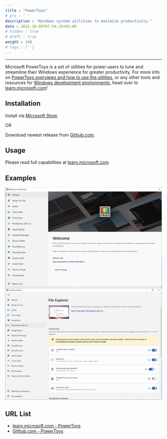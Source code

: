 ```yaml
---
title : "PowerToys"
# pre : ' '
description : "Windows system utilities to maximize productivity."
date : 2022-10-09T07:54:35+02:00
# hidden : true
# draft : true
weight : 240
# tags : ['']
---
```


---

Microsoft PowerToys is a set of utilities for power users to tune and streamline their Windows experience for greater productivity. For more info on [PowerToys overviews and how to use the utilities](https://aka.ms/powertoys-docs), or any other tools and resources for [Windows development environments](https://learn.microsoft.com/windows/dev-environment/overview), head over to [learn.microsoft.com](https://aka.ms/powertoys-docs)!

## Installation

Install via [Microsoft Store](https://apps.microsoft.com/store/detail/microsoft-powertoys/XP89DCGQ3K6VLD).

OR

Download newest release from [Github.com](https://github.com/microsoft/PowerToys/releases).

## Usage

Please read full capabilities at [learn.microsoft.com](https://learn.microsoft.com/en-us/windows/powertoys/)

## Examples

![example](images/example1.png)
![example](images/example2.png)

## URL List

- [learn.microsoft.com - PowerToys](https://learn.microsoft.com/en-us/windows/powertoys/)
- [Github.com - PowerToys](https://github.com/microsoft/PowerToys)
